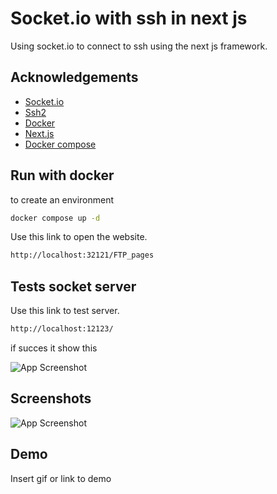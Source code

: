 
# Socket.io with ssh in next js 
Using socket.io to connect to ssh using the next js framework.


## Acknowledgements

 - [Socket.io](https://socket.io/)
 - [Ssh2](https://www.npmjs.com/package/ssh2)
 - [Docker](https://docs.docker.com/)
 - [Next.js](https://nextjs.org/docs)
 - [Docker compose](https://docs.docker.com/compose/)





## Run with docker

to create an environment

```bash
docker compose up -d
```

Use this link to open the website.

```bash
http://localhost:32121/FTP_pages
``` 


## Tests socket server
Use this link to test server.

```bash
http://localhost:12123/
```

if succes it show this 

![App Screenshot](https://via.placeholder.com/468x300?text=App+Screenshot+Here)



## Screenshots

![App Screenshot](https://via.placeholder.com/468x300?text=App+Screenshot+Here)


## Demo

Insert gif or link to demo

